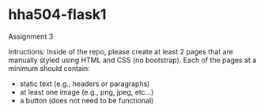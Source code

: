# hha504-flask1
Assignment 3

Intructions:
Inside of the repo, please create at least 2 pages that are manually styled using HTML and CSS (no bootstrap). Each of the pages at a minimum should contain: 
- static text (e.g., headers or paragraphs) 
- at least one image (e.g., png, jpeg, etc...) 
- a button (does not need to be functional)

